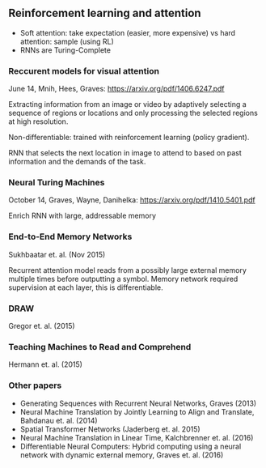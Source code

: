 ## Reinforcement learning and attention

- Soft attention: take expectation (easier, more expensive) vs hard attention: sample (using RL)
- RNNs are Turing-Complete

### Reccurent models for visual attention
June 14, Mnih, Hees, Graves: https://arxiv.org/pdf/1406.6247.pdf

Extracting information from an image or video by adaptively selecting a sequence of regions or locations and only processing the selected regions at high resolution.

Non-differentiable: trained with reinforcement learning (policy gradient).

RNN that selects the next location in image to attend to based on past information and the demands of the task.

### Neural Turing Machines
October 14, Graves, Wayne, Danihelka: https://arxiv.org/pdf/1410.5401.pdf

Enrich RNN with large, addressable memory

### End-to-End Memory Networks
Sukhbaatar et. al. (Nov 2015)

Recurrent attention model reads from a possibly large external memory multiple times before outputting a symbol. Memory network required supervision at each layer, this is differentiable.



### DRAW
Gregor et. al. (2015)


### Teaching Machines to Read and Comprehend
Hermann et. al. (2015)


### Other papers
- Generating Sequences with Recurrent Neural Networks, Graves (2013)
- Neural Machine Translation by Jointly Learning to Align and Translate, Bahdanau et. al. (2014)
- Spatial Transformer Networks (Jaderberg et. al. 2015) 
- Neural Machine Translation in Linear Time,
Kalchbrenner et. al. (2016) 
- Differentiable Neural Computers: Hybrid computing using a neural network with dynamic external memory, Graves et. al. (2016)
